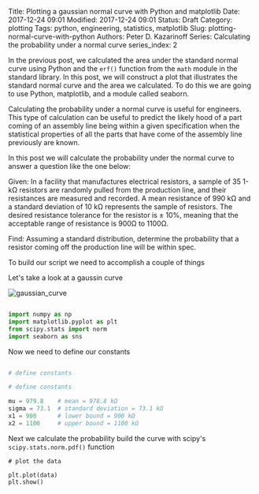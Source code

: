 Title: Plotting a gaussian normal curve with Python and matplotlib
Date: 2017-12-24 09:01
Modified: 2017-12-24 09:01
Status: Draft
Category: plotting
Tags: python, engineering, statistics, matplotlib
Slug: plotting-normal-curve-with-python
Authors: Peter D. Kazarinoff
Series: Calculating the probability under a normal curve
series_index: 2

In the previous post, we calculated the area under the standard normal curve using Python and the ```erf()``` function from the ```math``` module in the standard library. In this post, we will construct a plot that illustrates the standard normal curve and the area we calculated. To do this we are going to use Python, matplotlib, and a module called seaborn. 

Calculating the probability under a normal curve is useful for engineers. This type of calculation can be useful to predict the likely hood of a part coming of an assembly line being within a given specification when the statistical properties of all the parts that have come of the assembly line previously are known. 

In this post we will calculate the probability under the normal curve to answer a question like the one below:

Given: In a facility that manufactures electrical resistors, a sample of 35 1-kΩ resistors are randomly pulled from the production line, and their resistances are measured and recorded. A mean resistance of 990 kΩ and a standard deviation of 10 kΩ represents the sample of resistors. The desired resistance tolerance for the resistor is ± 10%, meaning that the acceptable range of resistance is 900Ω to 1100Ω.

Find: Assuming a standard distribution, determine the probability that a resistor coming off the production line will be within spec.

To build our script we need to accomplish a couple of things

Let's take a look at a gaussin curve

![gaussian_curve]({filename}/images/normal_gaussian_curve.png)



```python

import numpy as np
import matplotlib.pyplot as plt
from scipy.stats import norm
import seaborn as sns

```

Now we need to define our constants

```python

# define constants

# define constants

mu = 979.8    # mean = 978.8 kΩ
sigma = 73.1  # standard deviation = 73.1 kΩ
x1 = 900      # lower bound = 900 kΩ
x2 = 1100     # upper bound = 1100 kΩ

```

Next we calculate the probability build the curve with scipy's ```scipy.stats.norm.pdf()``` function

```
# plot the data

plt.plot(data)
plt.show()
```
